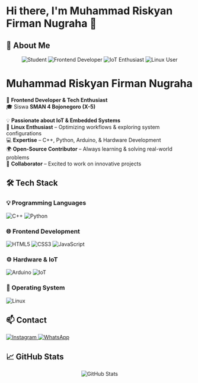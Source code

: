 # Hi there, I'm Muhammad Riskyan Firman Nugraha 👋  

## 🚀 About Me  

<p align="center">
  <img src="https://img.shields.io/badge/Student-00C853?style=for-the-badge&logo=Google%20Classroom&logoColor=white" alt="Student" />
  <img src="https://img.shields.io/badge/Frontend%20Developer-FF6F00?style=for-the-badge&logo=javascript&logoColor=white" alt="Frontend Developer" />
  <img src="https://img.shields.io/badge/IoT%20Enthusiast-007ACC?style=for-the-badge&logo=raspberrypi&logoColor=white" alt="IoT Enthusiast" />
  <img src="https://img.shields.io/badge/Linux%20User-333?style=for-the-badge&logo=linux&logoColor=white" alt="Linux User" />
</p>

# Muhammad Riskyan Firman Nugraha  

🚀 **Frontend Developer & Tech Enthusiast**  
🎓 Siswa **SMAN 4 Bojonegoro (X-5)**  

💡 **Passionate about IoT & Embedded Systems**  
🐧 **Linux Enthusiast** – Optimizing workflows & exploring system configurations  
💻 **Expertise** – C++, Python, Arduino, & Hardware Development  
🌍 **Open-Source Contributor** – Always learning & solving real-world problems  
🤝 **Collaborator** – Excited to work on innovative projects  


## 🛠️ Tech Stack  

### 💡 Programming Languages  
<p>
  <img src="https://img.shields.io/badge/C++-00599C?style=for-the-badge&logo=cplusplus&logoColor=white" alt="C++" />
  <img src="https://img.shields.io/badge/Python-3776AB?style=for-the-badge&logo=python&logoColor=white" alt="Python" />
</p>

### 🌐 Frontend Development  
<p>
  <img src="https://img.shields.io/badge/HTML5-E34F26?style=for-the-badge&logo=html5&logoColor=white" alt="HTML5" />
  <img src="https://img.shields.io/badge/CSS3-1572B6?style=for-the-badge&logo=css3&logoColor=white" alt="CSS3" />
  <img src="https://img.shields.io/badge/JavaScript-F7DF1E?style=for-the-badge&logo=javascript&logoColor=black" alt="JavaScript" />
</p>

### ⚙️ Hardware & IoT  
<p>
  <img src="https://img.shields.io/badge/Arduino-00979D?style=for-the-badge&logo=arduino&logoColor=white" alt="Arduino" />
  <img src="https://img.shields.io/badge/IoT-00ACC1?style=for-the-badge&logo=raspberrypi&logoColor=white" alt="IoT" />
</p>

### 🐧 Operating System  
<p>
  <img src="https://img.shields.io/badge/Linux-FCC624?style=for-the-badge&logo=linux&logoColor=black" alt="Linux" />
</p>

## 📫 Contact  

<p>
  <a href="https://www.instagram.com/pirmannichol/">
    <img src="https://img.shields.io/badge/Instagram-E4405F?style=for-the-badge&logo=instagram&logoColor=white" alt="Instagram" />
  </a>
  <a href="https://wa.me/6282245119769">
    <img src="https://img.shields.io/badge/WhatsApp-25D366?style=for-the-badge&logo=whatsapp&logoColor=white" alt="WhatsApp" />
  </a>
</p>

## 📈 GitHub Stats  

<p align="center">
  <img src="https://github-readme-stats.vercel.app/api?username=yourgithubusername&show_icons=true&theme=radical" alt="GitHub Stats" />
</p>
